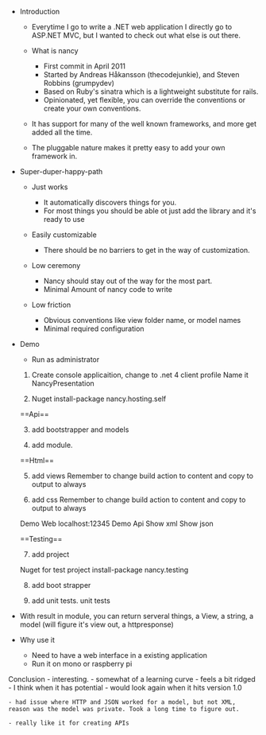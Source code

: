 - Introduction
	- Everytime I go to write a .NET web application I directly go to ASP.NET MVC, but I wanted to check out what else is out there.

	- What is nancy
		- First commit in April 2011
		- Started by Andreas Håkansson (thecodejunkie), and Steven Robbins (grumpydev)
		- Based on Ruby's sinatra which is a lightweight substitute for rails.
		- Opinionated, yet flexible, you can override the conventions or create your own conventions.

	- It has support for many of the well known frameworks, and more get added all the time.
	- The pluggable nature makes it pretty easy to add your own framework in.

- Super-duper-happy-path 
	- Just works
		- It automatically discovers things for you.
		- For most things you should be able ot just add the library and it's ready to use

	- Easily customizable
		- There should be no barriers to get in the way of customization.

	- Low ceremony
		- Nancy should stay out of the way for the most part.
		- Minimal Amount of nancy code to write

	- Low friction
		- Obvious conventions like view folder name, or model names
		- Minimal required configuration

- Demo
	- Run as administrator

	1) Create console applicaition, change to .net 4 client profile
	Name it NancyPresentation

	2) Nuget 
	install-package nancy.hosting.self

	==Api==

	3) add bootstrapper and models

	4) add module.

	==Html==

	5) add views
		Remember to change build action to content and copy to output to always

	6) add css
	Remember to change build action to content and copy to output to always

	Demo Web
		localhost:12345
	Demo Api
		Show xml 
		Show json


	==Testing==

	7) add project

	Nuget 
		for test project
	install-package nancy.testing

	8) add boot strapper

	9) add unit tests.
		unit tests

- With result in module, you can return serveral things, a View, a string, a model (will figure it's view out, a httpresponse)

- Why use it
	- Need to have a web interface in a existing application
	- Run it on mono or raspberry pi

Conclusion
	- interesting.
	- somewhat of a learning curve
	- feels a bit ridged
	- I think when it has potential
	- would look again when it hits version 1.0 

	- had issue where HTTP and JSON worked for a model, but not XML, reason was the model was private. Took a long time to figure out.

	- really like it for creating APIs